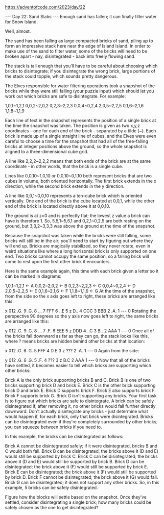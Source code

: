 https://adventofcode.com/2023/day/22

--- Day 22: Sand Slabs ---
Enough sand has fallen; it can finally filter water for Snow Island.

Well, almost.

The sand has been falling as large compacted bricks of sand, piling up to form an impressive stack here near the edge of Island Island. In order to make use of the sand to filter water, some of the bricks will need to be broken apart - nay, disintegrated - back into freely flowing sand.

The stack is tall enough that you'll have to be careful about choosing which bricks to disintegrate; if you disintegrate the wrong brick, large portions of the stack could topple, which sounds pretty dangerous.

The Elves responsible for water filtering operations took a snapshot of the bricks while they were still falling (your puzzle input) which should let you work out which bricks are safe to disintegrate. For example:

1,0,1~1,2,1
0,0,2~2,0,2
0,2,3~2,2,3
0,0,4~0,2,4
2,0,5~2,2,5
0,1,6~2,1,6
1,1,8~1,1,9

Each line of text in the snapshot represents the position of a single brick at the time the snapshot was taken. The position is given as two x,y,z coordinates - one for each end of the brick - separated by a tilde (~). Each brick is made up of a single straight line of cubes, and the Elves were even careful to choose a time for the snapshot that had all of the free-falling bricks at integer positions above the ground, so the whole snapshot is aligned to a three-dimensional cube grid.

A line like 2,2,2~2,2,2 means that both ends of the brick are at the same coordinate - in other words, that the brick is a single cube.

Lines like 0,0,10~1,0,10 or 0,0,10~0,1,10 both represent bricks that are two cubes in volume, both oriented horizontally. The first brick extends in the x direction, while the second brick extends in the y direction.

A line like 0,0,1~0,0,10 represents a ten-cube brick which is oriented vertically. One end of the brick is the cube located at 0,0,1, while the other end of the brick is located directly above it at 0,0,10.

The ground is at z=0 and is perfectly flat; the lowest z value a brick can have is therefore 1. So, 5,5,1~5,6,1 and 0,2,1~0,2,5 are both resting on the ground, but 3,3,2~3,3,3 was above the ground at the time of the snapshot.

Because the snapshot was taken while the bricks were still falling, some bricks will still be in the air; you'll need to start by figuring out where they will end up. Bricks are magically stabilized, so they never rotate, even in weird situations like where a long horizontal brick is only supported on one end. Two bricks cannot occupy the same position, so a falling brick will come to rest upon the first other brick it encounters.

Here is the same example again, this time with each brick given a letter so it can be marked in diagrams:

1,0,1~1,2,1 <- A
0,0,2~2,0,2 <- B
0,2,3~2,2,3 <- C
0,0,4~0,2,4 <- D
2,0,5~2,2,5 <- E
0,1,6~2,1,6 <- F
1,1,8~1,1,9 <- G
At the time of the snapshot, from the side so the x axis goes left to right, these bricks are arranged like this:

x
012
.G. 9
.G. 8
... 7
FFF 6
..E 5 z
D.. 4
CCC 3
BBB 2
.A. 1
--- 0
Rotating the perspective 90 degrees so the y axis now goes left to right, the same bricks are arranged like this:

y
012
.G. 9
.G. 8
... 7
.F. 6
EEE 5 z
DDD 4
..C 3
B.. 2
AAA 1
--- 0
Once all of the bricks fall downward as far as they can go, the stack looks like this, where ? means bricks are hidden behind other bricks at that location:

x
012
.G. 6
.G. 5
FFF 4
D.E 3 z
??? 2
.A. 1
--- 0
Again from the side:

y
012
.G. 6
.G. 5
.F. 4
??? 3 z
B.C 2
AAA 1
--- 0
Now that all of the bricks have settled, it becomes easier to tell which bricks are supporting which other bricks:

Brick A is the only brick supporting bricks B and C.
Brick B is one of two bricks supporting brick D and brick E.
Brick C is the other brick supporting brick D and brick E.
Brick D supports brick F.
Brick E also supports brick F.
Brick F supports brick G.
Brick G isn't supporting any bricks.
Your first task is to figure out which bricks are safe to disintegrate. A brick can be safely disintegrated if, after removing it, no other bricks would fall further directly downward. Don't actually disintegrate any bricks - just determine what would happen if, for each brick, only that brick were disintegrated. Bricks can be disintegrated even if they're completely surrounded by other bricks; you can squeeze between bricks if you need to.

In this example, the bricks can be disintegrated as follows:

Brick A cannot be disintegrated safely; if it were disintegrated, bricks B and C would both fall.
Brick B can be disintegrated; the bricks above it (D and E) would still be supported by brick C.
Brick C can be disintegrated; the bricks above it (D and E) would still be supported by brick B.
Brick D can be disintegrated; the brick above it (F) would still be supported by brick E.
Brick E can be disintegrated; the brick above it (F) would still be supported by brick D.
Brick F cannot be disintegrated; the brick above it (G) would fall.
Brick G can be disintegrated; it does not support any other bricks.
So, in this example, 5 bricks can be safely disintegrated.

Figure how the blocks will settle based on the snapshot. Once they've settled, consider disintegrating a single brick; how many bricks could be safely chosen as the one to get disintegrated?
